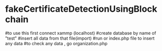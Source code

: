 # fakeCertificateDetectionUsingBlockchain

#to use this first connect xammp (localhost)
#create database by name of "test"
#insert all data from that file(import)
#run or index.php file to insert any data
#to check any data , go organization.php
